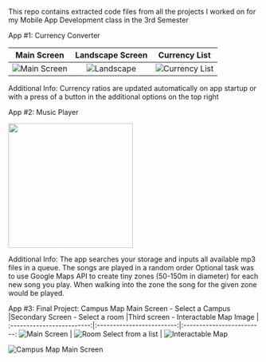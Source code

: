 This repo contains extracted code files from all the projects I worked on for my Mobile App Development class in the 3rd Semester

App #1: Currency Converter

Main Screen       |Landscape Screen       |Currency List     |
:-------------------------:|:-------------------------:|:-------------------------:
![Main Screen](https://github.com/StPetar/S3-MobileDev/blob/master/App%20Pictures/Currency%20Converter%201.png)  |  ![Landscape](https://github.com/StPetar/S3-MobileDev/blob/master/App%20Pictures/Currency%20Converter%202.png)  |  ![Currency List](https://github.com/StPetar/S3-MobileDev/blob/master/App%20Pictures/Currency%20Converter%203.png)

Additional Info: 
Currency ratios are updated automatically on app startup or with a press of a button in the additional options on the top right


App #2: Music Player



<img src="https://github.com/StPetar/S3-MobileDev/blob/master/App%20Pictures/Music%20Player.png" width="250">

Additional Info:
The app searches your storage and inputs all available mp3 files in a queue.
The songs are played in a random order
Optional task was to use Google Maps API to create tiny zones (50-150m in diameter) for each new song you play.
When walking into the zone the song for the given zone would be played.

App #3: Final Project: Campus Map
Main Screen - Select a Campus      |Secondary Screen - Select a room       |Third screen - Interactable Map Image     |
:-------------------------:|:-------------------------:|:-------------------------:
![Main Screen](https://github.com/StPetar/S3-MobileDev/blob/master/App%20Pictures/Campus%20Map%201.png)  |  ![Room Select from a list](https://github.com/StPetar/S3-MobileDev/blob/master/App%20Pictures/Campus%20Map%202.png)  |  ![Interactable Map](https://github.com/StPetar/S3-MobileDev/blob/master/App%20Pictures/Campus%20Map%203.png)

![Campus Map Main Screen](https://github.com/StPetar/S3-MobileDev/blob/master/App%20Pictures/Campus%20Map%201.png)

